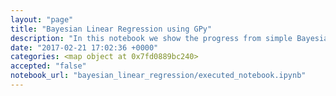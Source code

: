 ```yaml
---
layout: "page"
title: "Bayesian Linear Regression using GPy"
description: "In this notebook we show the progress from simple Bayesian linear regression to Gaussian processes. We show the weight space and function space of GPs using GPy. We focus on using custom base functions to create kernels and do Bayesian estimates of kernel parameters on the base functions."
date: "2017-02-21 17:02:36 +0000"
categories: <map object at 0x7fd0889bc240>
accepted: "false"
notebook_url: "bayesian_linear_regression/executed_notebook.ipynb"
---
```

